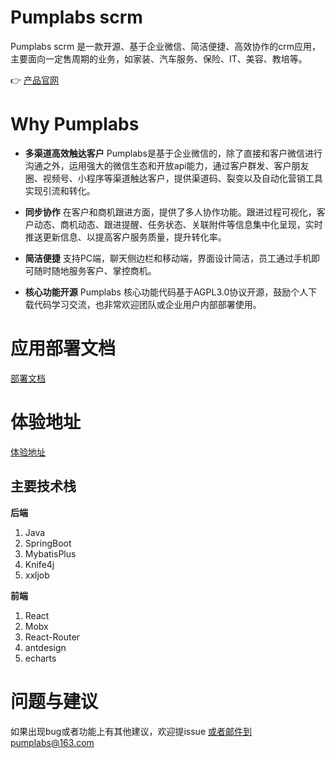 # Pumplabs scrm 
Pumplabs scrm 是一款开源、基于企业微信、简洁便捷、高效协作的crm应用，主要面向一定售周期的业务，如家装、汽车服务、保险、IT、美容、教培等。

👉  <a href="https://pumplabs.cn">产品官网</a>


# Why Pumplabs

- **多渠道高效触达客户**  Pumplabs是基于企业微信的，除了直接和客户微信进行沟通之外，运用强大的微信生态和开放api能力，通过客户群发、客户朋友圈、视频号、小程序等渠道触达客户，提供渠道码、裂变以及自动化营销工具实现引流和转化。

- **同步协作** 在客户和商机跟进方面，提供了多人协作功能。跟进过程可视化，客户动态、商机动态、跟进提醒、任务状态、关联附件等信息集中化呈现，实时推送更新信息、以提高客户服务质量，提升转化率。

- **简洁便捷** 支持PC端，聊天侧边栏和移动端，界面设计简洁，员工通过手机即可随时随地服务客户、掌控商机。

- **核心功能开源** Pumplabs 核心功能代码基于AGPL3.0协议开源，鼓励个人下载代码学习交流，也非常欢迎团队或企业用户内部部署使用。




# 应用部署文档 
<a href="https://doc.pumplabs.cn/docs/development/deploy/">部署文档</a>

# 体验地址
<a href="https://pumplabs.cn/app/login">体验地址</a>

## 主要技术栈
**后端**
1. Java
2. SpringBoot
3. MybatisPlus
4. Knife4j
5. xxljob

**前端** 
1. React
2. Mobx
3. React-Router
4. antdesign 
5. echarts




# 问题与建议
如果出现bug或者功能上有其他建议，欢迎提issue 或者邮件到pumplabs@163.com
